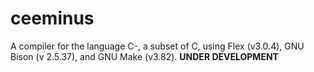 # ceeminus
A compiler for the language C-, a subset of C, using Flex (v3.0.4), GNU Bison (v 2.5.37), and GNU Make (v3.82).
**UNDER DEVELOPMENT**
